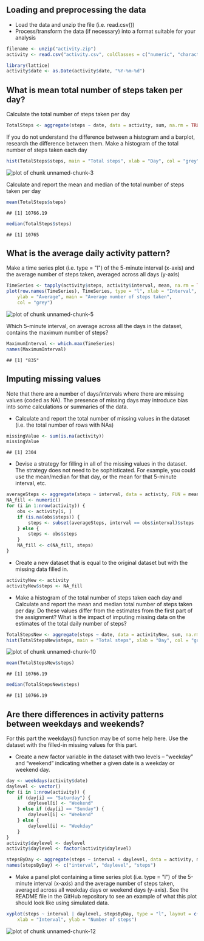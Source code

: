 ## Loading and preprocessing the data

- Load the data and unzip the file (i.e. read.csv())
- Process/transform the data (if necessary) into a format suitable for your analysis



```r
filename <- unzip("activity.zip")
activity <- read.csv("activity.csv", colClasses = c("numeric", "character", "numeric"))

library(lattice)
activity$date <- as.Date(activity$date, "%Y-%m-%d")
```


## What is mean total number of steps taken per day?
Calculate the total number of steps taken per day

```r
TotalSteps <- aggregate(steps ~ date, data = activity, sum, na.rm = TRUE)
```

If you do not understand the difference between a histogram and a barplot, research the difference between them. Make a histogram of the total number of steps taken each day

```r
hist(TotalSteps$steps, main = "Total steps", xlab = "Day", col = "grey")
```

![plot of chunk unnamed-chunk-3](figure/unnamed-chunk-3-1.png) 

Calculate and report the mean and median of the total number of steps taken per day

```r
mean(TotalSteps$steps)
```

```
## [1] 10766.19
```

```r
median(TotalSteps$steps)
```

```
## [1] 10765
```

## What is the average daily activity pattern?
Make a time series plot (i.e. type = "l") of the 5-minute interval (x-axis) and the average number of steps taken, averaged across all days (y-axis)

```r
TimeSeries <- tapply(activity$steps, activity$interval, mean, na.rm = TRUE)
plot(row.names(TimeSeries), TimeSeries, type = "l", xlab = "Interval", 
    ylab = "Average", main = "Average number of steps taken", 
    col = "grey")
```

![plot of chunk unnamed-chunk-5](figure/unnamed-chunk-5-1.png) 

Which 5-minute interval, on average across all the days in the dataset, contains the maximum number of steps?

```r
MaximumInterval <- which.max(TimeSeries)
names(MaximumInterval)
```

```
## [1] "835"
```

## Imputing missing values
Note that there are a number of days/intervals where there are missing values (coded as NA). The presence of missing days may introduce bias into some calculations or summaries of the data.

- Calculate and report the total number of missing values in the dataset (i.e. the total number of rows with NAs)


```r
missingValue <- sum(is.na(activity))
missingValue
```

```
## [1] 2304
```

- Devise a strategy for filling in all of the missing values in the dataset. The strategy does not need to be sophisticated. For example, you could use the mean/median for that day, or the mean for that 5-minute interval, etc.

```r
averageSteps <- aggregate(steps ~ interval, data = activity, FUN = mean)
NA_fill <- numeric()
for (i in 1:nrow(activity)) {
    obs <- activity[i, ]
    if (is.na(obs$steps)) {
        steps <- subset(averageSteps, interval == obs$interval)$steps
    } else {
        steps <- obs$steps
    }
    NA_fill <- c(NA_fill, steps)
}
```

- Create a new dataset that is equal to the original dataset but with the missing data filled in.

```r
activityNew <- activity
activityNew$steps <- NA_fill
```

- Make a histogram of the total number of steps taken each day and Calculate and report the mean and median total number of steps taken per day. Do these values differ from the estimates from the first part of the assignment? What is the impact of imputing missing data on the estimates of the total daily number of steps?

```r
TotalStepsNew <- aggregate(steps ~ date, data = activityNew, sum, na.rm = TRUE)
hist(TotalStepsNew$steps, main = "Total steps", xlab = "Day", col = "grey")
```

![plot of chunk unnamed-chunk-10](figure/unnamed-chunk-10-1.png) 

```r
mean(TotalStepsNew$steps)
```

```
## [1] 10766.19
```

```r
median(TotalStepsNew$steps)
```

```
## [1] 10766.19
```

## Are there differences in activity patterns between weekdays and weekends?

For this part the weekdays() function may be of some help here. Use the dataset with the filled-in missing values for this part.

- Create a new factor variable in the dataset with two levels – “weekday” and “weekend” indicating whether a given date is a weekday or weekend day.


```r
day <- weekdays(activity$date)
daylevel <- vector()
for (i in 1:nrow(activity)) {
    if (day[i] == "Saturday") {
        daylevel[i] <- "Weekend"
    } else if (day[i] == "Sunday") {
        daylevel[i] <- "Weekend"
    } else {
        daylevel[i] <- "Weekday"
    }
}
activity$daylevel <- daylevel
activity$daylevel <- factor(activity$daylevel)

stepsByDay <- aggregate(steps ~ interval + daylevel, data = activity, mean)
names(stepsByDay) <- c("interval", "daylevel", "steps")
```

- Make a panel plot containing a time series plot (i.e. type = "l") of the 5-minute interval (x-axis) and the average number of steps taken, averaged across all weekday days or weekend days (y-axis). See the README file in the GitHub repository to see an example of what this plot should look like using simulated data.

```r
xyplot(steps ~ interval | daylevel, stepsByDay, type = "l", layout = c(1, 2), 
    xlab = "Interval", ylab = "Number of steps")
```

![plot of chunk unnamed-chunk-12](figure/unnamed-chunk-12-1.png) 

